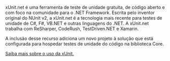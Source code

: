 ﻿xUnit.net é uma ferramenta de teste de unidade gratuita, de código aberto e com foco na comunidade para o .NET Framework. Escrita pelo inventor original do NUnit v2, a xUnit.net é a tecnologia mais recente para testes de unidade de C#, F#, VB.NET e outras linguagens do .NET. A xUnit.net trabalha com ReSharper, CodeRush, TestDriven.NET e Xamarin. 

A inclusão desse recurso adiciona um novo projeto à solução que está configurada para hospedar testes de unidade do código na biblioteca Core.

[Saiba mais sobre o uso da xUnit.](https://xunit.github.io/)
